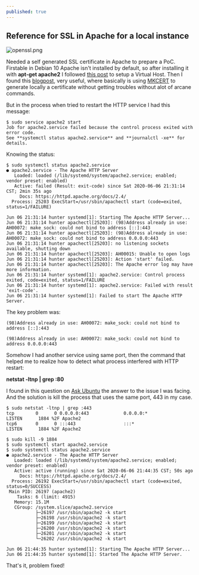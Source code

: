 ```yaml
---
published: true
---
```

## Reference for SSL in Apache for a local instance

![openssl.png]({{site.baseurl}}/_posts/openssl.png)

Needed a self generated SSL certificate in Apache to prepare a PoC. Firstable in Debian 10 Apache isn't installed by default, so after installing it with **apt-get apache2** I followed [this post](https://web.archive.org/web/20200607175202/https://www.ostechnix.com/configure-apache-virtual-hosts-ubuntu-part-1) to setup a Virtual Host. Then I found this [blogpost](https://web.archive.org/web/20200606214103/https://kifarunix.com/how-to-create-self-signed-ssl-certificate-with-mkcert-on-ubuntu-18-04/), very useful, where basically is using [MKCERT](https://github.com/FiloSottile/mkcert) to generate locally a certificate without getting troubles without alot of arcane commands.  

But in the process when tried to restart the HTTP service I had this message:

```
$ sudo service apache2 start
Job for apache2.service failed because the control process exited with error code.
See **systemctl status apache2.service** and **journalctl -xe** for details.
```

Knowing the status:
```
$ sudo systemctl status apache2.service 
● apache2.service - The Apache HTTP Server
   Loaded: loaded (/lib/systemd/system/apache2.service; enabled; vendor preset: enabled)
   Active: failed (Result: exit-code) since Sat 2020-06-06 21:31:14 CST; 2min 35s ago
     Docs: https://httpd.apache.org/docs/2.4/
  Process: 25203 ExecStart=/usr/sbin/apachectl start (code=exited, status=1/FAILURE)

Jun 06 21:31:14 hunter systemd[1]: Starting The Apache HTTP Server...
Jun 06 21:31:14 hunter apachectl[25203]: (98)Address already in use: AH00072: make_sock: could not bind to address [::]:443
Jun 06 21:31:14 hunter apachectl[25203]: (98)Address already in use: AH00072: make_sock: could not bind to address 0.0.0.0:443
Jun 06 21:31:14 hunter apachectl[25203]: no listening sockets available, shutting down
Jun 06 21:31:14 hunter apachectl[25203]: AH00015: Unable to open logs
Jun 06 21:31:14 hunter apachectl[25203]: Action 'start' failed.
Jun 06 21:31:14 hunter apachectl[25203]: The Apache error log may have more information.
Jun 06 21:31:14 hunter systemd[1]: apache2.service: Control process exited, code=exited, status=1/FAILURE
Jun 06 21:31:14 hunter systemd[1]: apache2.service: Failed with result 'exit-code'.
Jun 06 21:31:14 hunter systemd[1]: Failed to start The Apache HTTP Server.
```

The key problem was:
```
(98)Address already in use: AH00072: make_sock: could not bind to address [::]:443

(98)Address already in use: AH00072: make_sock: could not bind to address 0.0.0.0:443
```

Somehow I had another service using same port, then the command that helped me to realize how to detect what process interfered with HTTP restart:

**netstat -ltnp | grep :80**

I found in this question on [Ask Ubuntu](https://askubuntu.com/questions/277162/apache-fails-to-start-address-already-in-use-but-not-really) the answer to the issue I was facing. And the solution is kill the process that uses the same port, 443 in my case.

```
$ sudo netstat -ltnp | grep :443
tcp        0      0 0.0.0.0:443             0.0.0.0:*               LISTEN      1884 %2F Apache2   
tcp6       0      0 :::443                  :::*                    LISTEN      1884 %2F Apache2
```

```
$ sudo kill -9 1884
$ sudo systemctl start apache2.service 
$ sudo systemctl status apache2.service 
● apache2.service - The Apache HTTP Server
   Loaded: loaded (/lib/systemd/system/apache2.service; enabled; vendor preset: enabled)
   Active: active (running) since Sat 2020-06-06 21:44:35 CST; 50s ago
     Docs: https://httpd.apache.org/docs/2.4/
  Process: 26192 ExecStart=/usr/sbin/apachectl start (code=exited, status=0/SUCCESS)
 Main PID: 26197 (apache2)
    Tasks: 6 (limit: 4915)
   Memory: 15.1M
   CGroup: /system.slice/apache2.service
           ├─26197 /usr/sbin/apache2 -k start
           ├─26198 /usr/sbin/apache2 -k start
           ├─26199 /usr/sbin/apache2 -k start
           ├─26200 /usr/sbin/apache2 -k start
           ├─26201 /usr/sbin/apache2 -k start
           └─26202 /usr/sbin/apache2 -k start

Jun 06 21:44:35 hunter systemd[1]: Starting The Apache HTTP Server...
Jun 06 21:44:35 hunter systemd[1]: Started The Apache HTTP Server.
```

That's it, problem fixed!